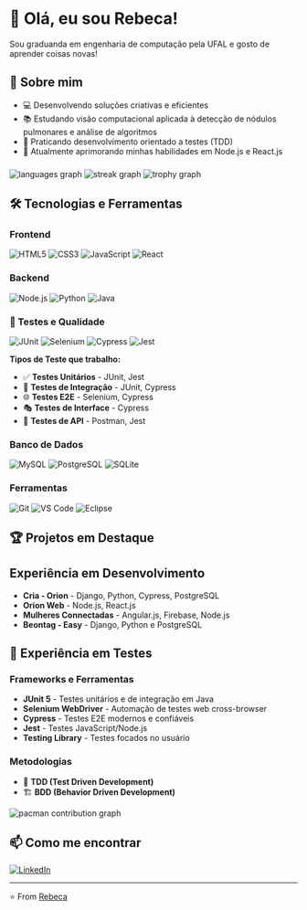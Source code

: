 # 👋 Olá, eu sou Rebeca!

Sou graduanda em engenharia de computação pela UFAL e gosto de aprender coisas novas!

## 🚀 Sobre mim

- 💻 Desenvolvendo soluções criativas e eficientes
- 📚 Estudando visão computacional aplicada à detecção de nódulos pulmonares e análise de algoritmos
- 🧪 Praticando desenvolvimento orientado a testes (TDD)
- 🌱 Atualmente aprimorando minhas habilidades em Node.js e React.js

###

![languages graph](https://github-readme-stats.vercel.app/api/top-langs?username=rebecabrandao1&locale=en&hide_title=false&layout=compact&card_width=320&langs_count=5&theme=dracula&hide_border=false&order=2)
![streak graph](https://streak-stats.demolab.com?user=rebecabrandao1&locale=en&mode=daily&theme=dracula&hide_border=false&border_radius=5&order=3)
![trophy graph](https://github-profile-trophy.vercel.app?username=rebecabrandao1&theme=dracula&column=-1&row=1&margin-w=8&margin-h=8&no-bg=false&no-frame=false&order=4)

###

## 🛠️ Tecnologias e Ferramentas

### Frontend
![HTML5](https://img.shields.io/badge/-HTML5-E34F26?style=flat-square&logo=html5&logoColor=white)
![CSS3](https://img.shields.io/badge/-CSS3-1572B6?style=flat-square&logo=css3)
![JavaScript](https://img.shields.io/badge/-JavaScript-F7DF1E?style=flat-square&logo=javascript&logoColor=black)
![React](https://img.shields.io/badge/-React-61DAFB?style=flat-square&logo=react&logoColor=black)

### Backend
![Node.js](https://img.shields.io/badge/-Node.js-339933?style=flat-square&logo=node.js&logoColor=white)
![Python](https://img.shields.io/badge/-Python-3776AB?style=flat-square&logo=python&logoColor=white)
![Java](https://img.shields.io/badge/-Java-007396?style=flat-square&logo=java&logoColor=white)

### 🧪 Testes e Qualidade
![JUnit](https://img.shields.io/badge/-JUnit-25A162?style=flat-square&logo=junit5&logoColor=white)
![Selenium](https://img.shields.io/badge/-Selenium-43B02A?style=flat-square&logo=selenium&logoColor=white)
![Cypress](https://img.shields.io/badge/-Cypress-17202C?style=flat-square&logo=cypress&logoColor=white)
![Jest](https://img.shields.io/badge/-Jest-C21325?style=flat-square&logo=jest&logoColor=white)


**Tipos de Teste que trabalho:**
- ✅ **Testes Unitários** - JUnit, Jest
- 🔄 **Testes de Integração** - JUnit, Cypress
- 🌐 **Testes E2E** - Selenium, Cypress
- 🎭 **Testes de Interface** - Cypress
- 📱 **Testes de API** - Postman, Jest

### Banco de Dados
![MySQL](https://img.shields.io/badge/-MySQL-4479A1?style=flat-square&logo=mysql&logoColor=white)
![PostgreSQL](https://img.shields.io/badge/-PostgreSQL-336791?style=flat-square&logo=postgresql&logoColor=white)
![SQLite](https://img.shields.io/badge/-SQLite-003B57?style=flat-square&logo=sqlite&logoColor=white)

### Ferramentas
![Git](https://img.shields.io/badge/-Git-F05032?style=flat-square&logo=git&logoColor=white)
![VS Code](https://img.shields.io/badge/-VS_Code-007ACC?style=flat-square&logo=visual-studio-code)
![Eclipse](https://img.shields.io/badge/-Eclipse-2C2255?style=flat-square&logo=eclipseide&logoColor=white)



## 🏆 Projetos em Destaque


## Experiência em Desenvolvimento
- **Cria - Orion** - Django, Python, Cypress, PostgreSQL
- **Orion Web** - Node.js, React.js
- **Mulheres Connectadas** - Angular.js, Firebase, Node.js
- **Beontag - Easy** - Django, Python e PostgreSQL
## 🧪 Experiência em Testes

### Frameworks e Ferramentas
- **JUnit 5** - Testes unitários e de integração em Java
- **Selenium WebDriver** - Automação de testes web cross-browser
- **Cypress** - Testes E2E modernos e confiáveis
- **Jest** - Testes JavaScript/Node.js
- **Testing Library** - Testes focados no usuário

### Metodologias
- 🔄 **TDD (Test Driven Development)**
- 🏗️ **BDD (Behavior Driven Development)**



<picture>
  <source media="(prefers-color-scheme: dark)" srcset="https://raw.githubusercontent.com/rebecabrandao1/rebecabrandao1/output/pacman-contribution-graph-dark.svg">
  <source media="(prefers-color-scheme: light)" srcset="https://raw.githubusercontent.com/rebecabrandao1/rebecabrandao1/output/pacman-contribution-graph.svg">
  <img alt="pacman contribution graph" src="https://raw.githubusercontent.com/rebecabrandao1/rebecabrandao1/output/pacman-contribution-graph.svg">
</picture>


## 📫 Como me encontrar

[![LinkedIn](https://img.shields.io/badge/-LinkedIn-0077B5?style=flat-square&logo=linkedin&logoColor=white)](https://www.linkedin.com/in/rebeca-brand%C3%A3o-17a812198/)

---

⭐️ From [Rebeca](https://github.com/rebecabrandao1)
